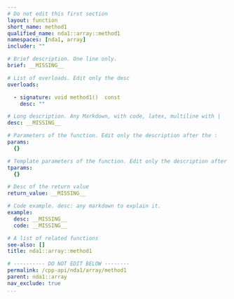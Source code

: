 ```yaml
---
# Do not edit this first section
layout: function
short_name: method1
qualified_name: nda1::array::method1
namespaces: [nda1, array]
includer: ""

# Brief description. One line only.
brief: __MISSING__

# List of overloads. Edit only the desc
overloads:

  - signature: void method1()  const
    desc: ""

# Long description. Any Markdown, with code, latex, multiline with |
desc: __MISSING__

# Parameters of the function. Edit only the description after the :
params:
  {}

# Template parameters of the function. Edit only the description after the :
tparams:
  {}

# Desc of the return value
return_value: __MISSING__

# Code example. desc: any markdown to explain it.
example:
  desc: __MISSING__
  code: __MISSING__

# A list of related functions
see-also: []
title: nda1::array::method1

# ---------- DO NOT EDIT BELOW --------
permalink: /cpp-api/nda1/array/method1
parent: nda1::array
nav_exclude: true
...
```


